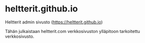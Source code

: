 # heltterit.github.io
Heltterit admin sivusto (https://heltterit.github.io)

Tähän julkaistaan heltterit.com verkkosivuston ylläpitoon tarkoitettu verkkosivusto.
